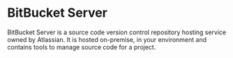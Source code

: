 
# BitBucket Server

BitBucket Server is a source code version control repository hosting service owned by Atlassian. It is hosted on-premise, in your environment and contains tools to manage source code for a project.
